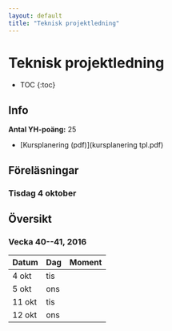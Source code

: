 ```yaml
---
layout: default
title: "Teknisk projektledning"
---
```



Teknisk projektledning
======================

* TOC
{:toc}

Info
----

**Antal YH-poäng:** 25 

* [Kursplanering (pdf)](kursplanering tpl.pdf)

Föreläsningar
-------------

### Tisdag 4 oktober



Översikt
--------

### Vecka 40--41, 2016

Datum  | Dag | Moment
-------|-----|--------------
4 okt | tis | 
5 okt | ons | 
11 okt | tis |  
12 okt | ons |  


